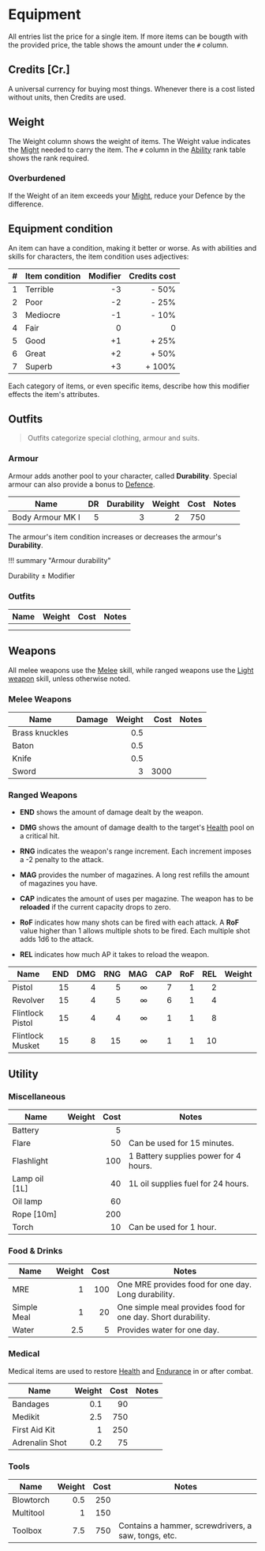 # Equipment

<!-- Economy: Use real-life value of items, multiply by 10 and round to nearest sensible integer. -->

All entries list the price for a single item. If more items can be bougth with
the provided price, the table shows the amount under the `#` column.

## Credits [Cr.]

A universal currency for buying most things. Whenever there is a cost listed
without units, then Credits are used.

## Weight

The Weight column shows the weight of items. The Weight value indicates the
[Might](/character#might) needed to carry the item. The `#` column in the
[Ability](/character#abilities) rank table shows the rank required.

### Overburdened

If the Weight of an item exceeds your [Might](/character#might), reduce your
Defence by the difference.

## Equipment condition

An item can have a condition, making it better or worse. As with abilities and
skills for characters, the item condition uses adjectives:

|    # | Item condition | Modifier | Credits cost |
|-----:|----------------|---------:|-------------:|
|    1 | Terrible       |       -3 |        - 50% |
|    2 | Poor           |       -2 |        - 25% |
|    3 | Mediocre       |       -1 |        - 10% |
|    4 | Fair           |        0 |            0 |
|    5 | Good           |       +1 |        + 25% |
|    6 | Great          |       +2 |        + 50% |
|    7 | Superb         |       +3 |       + 100% |

Each category of items, or even specific items, describe how this modifier
effects the item's attributes.

## Outfits

> Outfits categorize special clothing, armour and suits.

### Armour

Armour adds another pool to your character, called **Durability**. Special
armour can also provide a bonus to [Defence](/crisis#defence).

| Name             |   DR | Durability | Weight | Cost | Notes |
|------------------|-----:|-----------:|-------:|-----:|-------|
| Body Armour MK I |    5 |          3 |      2 |  750 |       |

The armour's item condition increases or decreases the armour's **Durability**.

!!! summary "Armour durability"
    <div class="formula formula-top formula-bottom">
        <span data-bracket-bottom="Armour Base">Durability</span> ±
        <span data-bracket-top="Item condition">Modifier</span>
    </div>

### Outfits

| Name | Weight | Cost | Notes |
|------|-------:|-----:|-------|
|      |        |      |       |
|      |        |      |       |

## Weapons

All melee weapons use the [Melee](/character/skills#melee) skill, while ranged
weapons use the [Light weapon](/character/skills#light-weapons) skill, unless
otherwise noted.

### Melee Weapons

| Name           | Damage | Weight | Cost | Notes |
|----------------|-------:|-------:|-----:|-------|
| Brass knuckles |        |    0.5 |      |       |
| Baton          |        |    0.5 |      |       |
| Knife          |        |    0.5 |      |       |
| Sword          |        |      3 | 3000 |       |

### Ranged Weapons

* **END** shows the amount of damage dealt by the weapon.

* **DMG** shows the amount of damage dealth to the target's
  [Health](/characte#health) pool on a critical hit.

* **RNG** indicates the weapon's range increment. Each increment imposes a -2
  penalty to the attack.

* **MAG** provides the number of magazines. A long rest refills the amount of
  magazines you have.

* **CAP** indicates the amount of uses per magazine. The weapon has to be
  **reloaded** if the current capacity drops to zero.

* **RoF** indicates how many shots can be fired with each attack. A **RoF**
  value higher than 1 allows multiple shots to be fired. Each multiple shot adds
  1d6 to the attack.

* **REL** indicates how much AP it takes to reload the weapon.

| Name             |  END |  DMG |  RNG |  MAG |  CAP |  RoF |  REL | Weight | Cost | Notes |
|------------------|-----:|-----:|-----:|-----:|-----:|-----:|-----:|-------:|-----:|-------|
| Pistol           |   15 |    4 |    5 |    ∞ |    7 |    1 |    2 |        | 1000 |       |
| Revolver         |   15 |    4 |    5 |    ∞ |    6 |    1 |    4 |        |  750 |       |
| Flintlock Pistol |   15 |    4 |    4 |    ∞ |    1 |    1 |    8 |        |  500 |       |
| Flintlock Musket |   15 |    8 |   15 |    ∞ |    1 |    1 |   10 |        | 1000 |       |

## Utility

### Miscellaneous

| Name          | Weight | Cost | Notes                                 |
|---------------|-------:|-----:|---------------------------------------|
| Battery       |        |    5 |                                       |
| Flare         |        |   50 | Can be used for 15 minutes.           |
| Flashlight    |        |  100 | 1 Battery supplies power for 4 hours. |
| Lamp oil [1L] |        |   40 | 1L oil supplies fuel for 24 hours.    |
| Oil lamp      |        |   60 |                                       |
| Rope [10m]    |        |  200 |                                       |
| Torch         |        |   10 | Can be used for 1 hour.               |

### Food & Drinks

| Name        | Weight | Cost | Notes                                                        |
|-------------|-------:|-----:|--------------------------------------------------------------|
| MRE         |      1 |  100 | One MRE provides food for one day. Long durability.          |
| Simple Meal |      1 |   20 | One simple meal provides food for one day. Short durability. |
| Water       |    2.5 |    5 | Provides water for one day.                                  |

### Medical

Medical items are used to restore [Health](/character#health) and
[Endurance](/character#endurance) in or after combat.

| Name           | Weight | Cost | Notes |
|----------------|-------:|-----:|-------|
| Bandages       |    0.1 |   90 |       |
| Medikit        |    2.5 |  750 |       |
| First Aid Kit  |      1 |  250 |       |
| Adrenalin Shot |    0.2 |   75 |       |

### Tools

| Name      | Weight | Cost | Notes                                               |
|-----------|-------:|-----:|-----------------------------------------------------|
| Blowtorch |    0.5 |  250 |                                                     |
| Multitool |      1 |  150 |                                                     |
| Toolbox   |    7.5 |  750 | Contains a hammer, screwdrivers, a saw, tongs, etc. |
